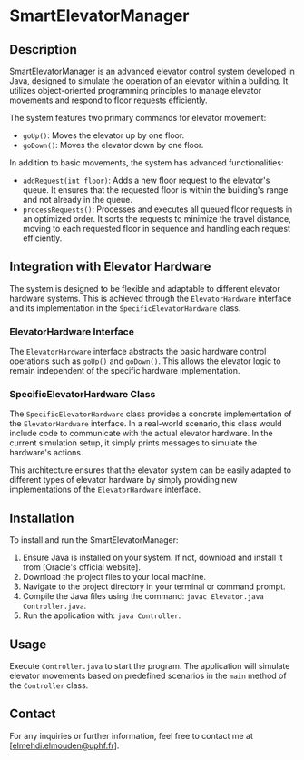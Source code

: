# SmartElevatorManager

## Description
SmartElevatorManager is an advanced elevator control system developed in Java, designed to simulate the operation of an elevator within a building. It utilizes object-oriented programming principles to manage elevator movements and respond to floor requests efficiently.

The system features two primary commands for elevator movement:
- `goUp()`: Moves the elevator up by one floor.
- `goDown()`: Moves the elevator down by one floor.

In addition to basic movements, the system has advanced functionalities:
- `addRequest(int floor)`: Adds a new floor request to the elevator's queue. It ensures that the requested floor is within the building's range and not already in the queue.
- `processRequests()`: Processes and executes all queued floor requests in an optimized order. It sorts the requests to minimize the travel distance, moving to each requested floor in sequence and handling each request efficiently.

## Integration with Elevator Hardware

The system is designed to be flexible and adaptable to different elevator hardware systems. This is achieved through the `ElevatorHardware` interface and its implementation in the `SpecificElevatorHardware` class.

### ElevatorHardware Interface

The `ElevatorHardware` interface abstracts the basic hardware control operations such as `goUp()` and `goDown()`. This allows the elevator logic to remain independent of the specific hardware implementation.

### SpecificElevatorHardware Class

The `SpecificElevatorHardware` class provides a concrete implementation of the `ElevatorHardware` interface. In a real-world scenario, this class would include code to communicate with the actual elevator hardware. In the current simulation setup, it simply prints messages to simulate the hardware's actions.

This architecture ensures that the elevator system can be easily adapted to different types of elevator hardware by simply providing new implementations of the `ElevatorHardware` interface.

## Installation
To install and run the SmartElevatorManager:
1. Ensure Java is installed on your system. If not, download and install it from [Oracle's official website].
2. Download the project files to your local machine.
3. Navigate to the project directory in your terminal or command prompt.
4. Compile the Java files using the command: `javac Elevator.java Controller.java`.
5. Run the application with: `java Controller`.

## Usage
Execute `Controller.java` to start the program. The application will simulate elevator movements based on predefined scenarios in the `main` method of the `Controller` class.

## Contact
For any inquiries or further information, feel free to contact me at [elmehdi.elmouden@uphf.fr].
